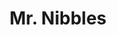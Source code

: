 ---
title: Mr. Nibbles
developer: Artificial Games
image: MrNibbles.jpg
link: http://www.mr-nibbles.com/
ios: http://itunes.apple.com/gb/app/mr-nibbles/id552109003
android: https://play.google.com/store/apps/details?id=uk.co.mikecann.MrNibbles
blackberry: http://appworld.blackberry.com/webstore/content/133542/
---